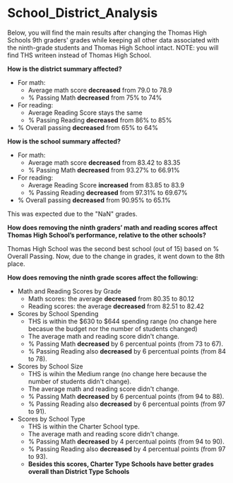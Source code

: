 # School_District_Analysis

Below, you will find the main results after changing the Thomas High Schools 9th graders' grades while keeping all other data associated with the ninth-grade students and Thomas High School intact.
NOTE: you will find THS writeen instead of Thomas High School.

**How is the district summary affected?**
- For math:
  - Average math score **decreased** from 79.0 to 78.9
  - % Passing Math **decreased** from 75% to 74%
- For reading:
  - Average Reading Score stays the same
  - % Passing Reading **decreased** from 86% to 85%
- % Overall passing **decreased** from 65% to 64%

**How is the school summary affected?**
- For math:
  - Average math score **decreased** from 83.42 to 83.35
  - % Passing Math **decreased** from 93.27% to 66.91%
- For reading:
  - Average Reading Score **increased** from 83.85 to 83.9
  - % Passing Reading **decreased** from 97.31% to 69.67%
- % Overall passing **decreased** from 90.95% to 65.1%

This was expected due to the "NaN" grades.

**How does removing the ninth graders’ math and reading scores affect Thomas High School’s performance, relative to the other schools?**

Thomas High School was the second best school (out of 15) based on % Overall Passing. Now, due to the change in grades, it went down to the 8th place.

**How does removing the ninth grade scores affect the following:**
- Math and Reading Scores by Grade
  - Math scores: the average **decreased** from 80.35 to 80.12
  - Reading scores: the average **decreased** from 82.51 to 82.42
- Scores by School Spending
  - THS is within the $630 to $644 spending range (no change here becasue the budget nor the number of students changed)
  - The average math and reading score didn't change.
  - % Passing Math **decreased** by 6 percentual points (from 73 to 67).
  - % Passing Reading also **decreased** by 6 percentual points (from 84 to 78).  
- Scores by School Size
  - THS is wihin the Medium range (no change here because the number of students didn't change).
  - The average math and reading score didn't change.
  - % Passing Math **decreased** by 6 percentual points (from 94 to 88).
  - % Passing Reading also **decreased** by 6 percentual points (from 97 to 91).
- Scores by School Type
  - THS is within the Charter School type.
  - The average math and reading score didn't change.
  - % Passing Math **decreased** by 4 percentual points (from 94 to 90).
  - % Passing Reading also **decreased** by 4 percentual points (from 97 to 93).
  - **Besides this scores, Charter Type Schools have better grades overall than District Type Schools**
